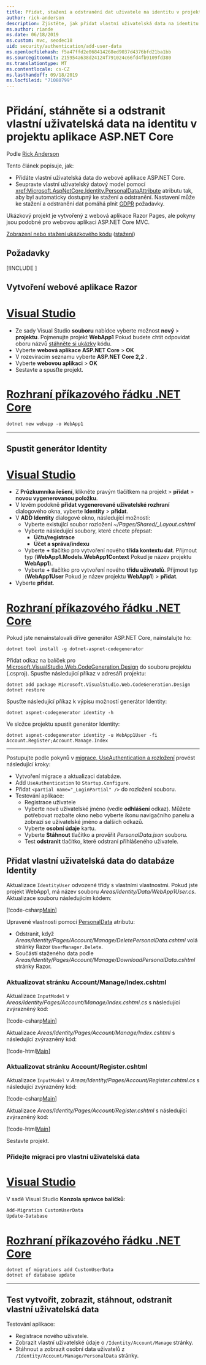```yaml
---
title: Přidat, stažení a odstranění dat uživatele na identitu v projektu aplikace ASP.NET Core
author: rick-anderson
description: Zjistěte, jak přidat vlastní uživatelská data na identitu v projektu aplikace ASP.NET Core. Odstraníte data podle nařízení GDPR.
ms.author: riande
ms.date: 06/18/2019
ms.custom: mvc, seodec18
uid: security/authentication/add-user-data
ms.openlocfilehash: f5a47ffd2e068414268ed9037d4376bfd21ba1bb
ms.sourcegitcommit: 215954a638d24124f791024c66fd4fb9109fd380
ms.translationtype: MT
ms.contentlocale: cs-CZ
ms.lasthandoff: 09/18/2019
ms.locfileid: "71080799"
---
```

# <a name="add-download-and-delete-custom-user-data-to-identity-in-an-aspnet-core-project"></a>Přidání, stáhněte si a odstranit vlastní uživatelská data na identitu v projektu aplikace ASP.NET Core

Podle [Rick Anderson](https://twitter.com/RickAndMSFT)

Tento článek popisuje, jak:

* Přidáte vlastní uživatelská data do webové aplikace ASP.NET Core.
* Seupravte vlastní uživatelský datový model pomocí <xref:Microsoft.AspNetCore.Identity.PersonalDataAttribute> atributu tak, aby byl automaticky dostupný ke stažení a odstranění. Nastavení může ke stažení a odstranění dat pomáhá plnit [GDPR](xref:security/gdpr) požadavky.

Ukázkový projekt je vytvořený z webová aplikace Razor Pages, ale pokyny jsou podobné pro webovou aplikaci ASP.NET Core MVC.

[Zobrazení nebo stažení ukázkového kódu](https://github.com/aspnet/AspNetCore.Docs/tree/master/aspnetcore/security/authentication/add-user-data) ([stažení](xref:index#how-to-download-a-sample))

## <a name="prerequisites"></a>Požadavky

[!INCLUDE [](~/includes/2.2-SDK.md)]

## <a name="create-a-razor-web-app"></a>Vytvoření webové aplikace Razor

# <a name="visual-studiotabvisual-studio"></a>[Visual Studio](#tab/visual-studio)

* Ze sady Visual Studio **souboru** nabídce vyberte možnost **nový** > **projektu**. Pojmenujte projekt **WebApp1** Pokud budete chtít odpovídat oboru názvů [stáhněte si ukázky](https://github.com/aspnet/AspNetCore.Docs/tree/live/aspnetcore/security/authentication/add-user-data) kódu.
* Vyberte **webová aplikace ASP.NET Core** > **OK**
* V rozevíracím seznamu vyberte **ASP.NET Core 2,2** .
* Vyberte **webovou aplikaci**  > **OK**
* Sestavte a spusťte projekt.

# <a name="net-core-clitabnetcore-cli"></a>[Rozhraní příkazového řádku .NET Core](#tab/netcore-cli)

```dotnetcli
dotnet new webapp -o WebApp1
```

---

## <a name="run-the-identity-scaffolder"></a>Spustit generátor Identity

# <a name="visual-studiotabvisual-studio"></a>[Visual Studio](#tab/visual-studio)

* Z **Průzkumníka řešení**, klikněte pravým tlačítkem na projekt > **přidat** > **novou vygenerovanou položku**.
* V levém podokně **přidat vygenerované uživatelské rozhraní** dialogového okna, vyberte **Identity** > **přidat**.
* V **ADD Identity** dialogové okno, následující možnosti:
  * Vyberte existující soubor rozložení *~/Pages/Shared/_Layout.cshtml*
  * Vyberte následující soubory, které chcete přepsat:
    * **Účtu/registrace**
    * **Účet a správa/indexu**
  * Vyberte **+** tlačítko pro vytvoření nového **třída kontextu dat**. Přijmout typ (**WebApp1.Models.WebApp1Context** Pokud je název projektu **WebApp1**).
  * Vyberte **+** tlačítko pro vytvoření nového **třídu uživatelů**. Přijmout typ (**WebApp1User** Pokud je název projektu **WebApp1**) > **přidat**.
* Vyberte **přidat**.

# <a name="net-core-clitabnetcore-cli"></a>[Rozhraní příkazového řádku .NET Core](#tab/netcore-cli)

Pokud jste nenainstalovali dříve generátor ASP.NET Core, nainstalujte ho:

```dotnetcli
dotnet tool install -g dotnet-aspnet-codegenerator
```

Přidat odkaz na balíček pro [Microsoft.VisualStudio.Web.CodeGeneration.Design](https://www.nuget.org/packages/Microsoft.VisualStudio.Web.CodeGeneration.Design/) do souboru projektu (.csproj). Spusťte následující příkaz v adresáři projektu:

```dotnetcli
dotnet add package Microsoft.VisualStudio.Web.CodeGeneration.Design
dotnet restore
```

Spusťte následující příkaz k výpisu možností generátor Identity:

```dotnetcli
dotnet aspnet-codegenerator identity -h
```

Ve složce projektu spustit generátor Identity:

```dotnetcli
dotnet aspnet-codegenerator identity -u WebApp1User -fi Account.Register;Account.Manage.Index
```

---

Postupujte podle pokynů v [migrace, UseAuthentication a rozložení](xref:security/authentication/scaffold-identity#efm) provést následující kroky:

* Vytvoření migrace a aktualizaci databáze.
* Add `UseAuthentication` to `Startup.Configure`.
* Přidat `<partial name="_LoginPartial" />` do rozložení souboru.
* Testování aplikace:
  * Registrace uživatele
  * Vyberte nové uživatelské jméno (vedle **odhlášení** odkaz). Můžete potřebovat rozbalte okno nebo vyberte ikonu navigačního panelu a zobrazí se uživatelské jméno a dalších odkazů.
  * Vyberte **osobní údaje** kartu.
  * Vyberte **Stáhnout** tlačítko a prověřit *PersonalData.json* souboru.
  * Test **odstranit** tlačítko, které odstraní přihlášeného uživatele.

## <a name="add-custom-user-data-to-the-identity-db"></a>Přidat vlastní uživatelská data do databáze Identity

Aktualizace `IdentityUser` odvozené třídy s vlastními vlastnostmi. Pokud jste projekt WebApp1, má název souboru *Areas/Identity/Data/WebApp1User.cs*. Aktualizace souboru následujícím kódem:

[!code-csharp[Main](add-user-data/sample-2.2/Areas/Identity/Data/WebApp1User.cs)]

Upravené vlastnosti pomocí [PersonalData](/dotnet/api/microsoft.aspnetcore.identity.personaldataattribute?view=aspnetcore-2.1) atributu:

* Odstranit, když *Areas/Identity/Pages/Account/Manage/DeletePersonalData.cshtml* volá stránky Razor `UserManager.Delete`.
* Součástí staženého data podle *Areas/Identity/Pages/Account/Manage/DownloadPersonalData.cshtml* stránky Razor.

### <a name="update-the-accountmanageindexcshtml-page"></a>Aktualizovat stránku Account/Manage/Index.cshtml

Aktualizace `InputModel` v *Areas/Identity/Pages/Account/Manage/Index.cshtml.cs* s následující zvýrazněný kód:

[!code-csharp[Main](add-user-data/sample-2.2/Areas/Identity/Pages/Account/Manage/Index.cshtml.cs?name=snippet&highlight=28-36,63-64,98-106,119)]

Aktualizace *Areas/Identity/Pages/Account/Manage/Index.cshtml* s následující zvýrazněný kód:

[!code-html[Main](add-user-data/sample-2.2/Areas/Identity/Pages/Account/Manage/Index.cshtml?highlight=35-42)]

### <a name="update-the-accountregistercshtml-page"></a>Aktualizovat stránku Account/Register.cshtml

Aktualizace `InputModel` v *Areas/Identity/Pages/Account/Register.cshtml.cs* s následující zvýrazněný kód:

[!code-csharp[Main](add-user-data/sample-2.2/Areas/Identity/Pages/Account/Register.cshtml.cs?name=snippet&highlight=28-36,67,66)]

Aktualizace *Areas/Identity/Pages/Account/Register.cshtml* s následující zvýrazněný kód:

[!code-html[Main](add-user-data/sample-2.2/Areas/Identity/Pages/Account/Register.cshtml?highlight=16-25)]

Sestavte projekt.

### <a name="add-a-migration-for-the-custom-user-data"></a>Přidejte migraci pro vlastní uživatelská data

# <a name="visual-studiotabvisual-studio"></a>[Visual Studio](#tab/visual-studio)

V sadě Visual Studio **Konzola správce balíčků**:

```powershell
Add-Migration CustomUserData
Update-Database
```

# <a name="net-core-clitabnetcore-cli"></a>[Rozhraní příkazového řádku .NET Core](#tab/netcore-cli)

```dotnetcli
dotnet ef migrations add CustomUserData
dotnet ef database update
```

---

## <a name="test-create-view-download-delete-custom-user-data"></a>Test vytvořit, zobrazit, stáhnout, odstranit vlastní uživatelská data

Testování aplikace:

* Registrace nového uživatele.
* Zobrazit vlastní uživatelské údaje o `/Identity/Account/Manage` stránky.
* Stáhnout a zobrazit osobní data uživatelů z `/Identity/Account/Manage/PersonalData` stránky.

